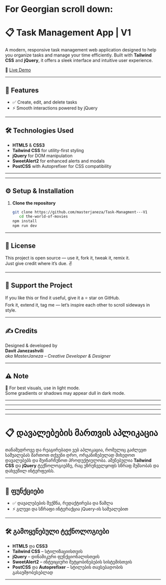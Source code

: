 # For Georgian scroll down:

# 📋 Task Management App | V1

A modern, responsive task management web application designed to help you organize tasks and manage your time efficiently. Built with **Tailwind CSS** and **jQuery**, it offers a sleek interface and intuitive user experience.

🔗 [Live Demo](https://task-managment-we6y-ni3ifjq7t-masterjanezas-projects.vercel.app/)

---

## 🚀 Features

- ✅ Create, edit, and delete tasks
- ⚡ Smooth interactions powered by jQuery

---

## 🛠️ Technologies Used

- **HTML5** & **CSS3**
- **Tailwind CSS** for utility-first styling
- **jQuery** for DOM manipulation
- **SweetAlert2** for enhanced alerts and modals
- **PostCSS** with Autoprefixer for CSS compatibility

---

--- 

## ⚙️ Setup & Installation

1. **Clone the repository**
   ```bash
   git clone https://github.com/masterjaneza/Task-Managment---V1
      cd the-world-of-movies
   npm install
   npm run dev
   ```

---

## 🧪 License

This project is open source — use it, fork it, tweak it, remix it.  
Just give credit where it’s due. ✌️

---

## 🌟 Support the Project

If you like this or find it useful, give it a ⭐ star on GitHub.  
Fork it, extend it, tag me — let’s inspire each other to scroll sideways in style.

---

## ✍️ Credits

Designed & developed by  
**Davit Janezashvili**  
_aka MasterJaneza – Creative Developer & Designer_

---

## ⚠️ Note

📱 For best visuals, use in light mode.  
Some gradients or shadows may appear dull in dark mode.

---
---
---
---


# 📋 დავალებების მართვის აპლიკაცია

თანამედროვე და რეაგირებადი ვებ აპლიკაცია, რომელიც გაძლევთ საშუალებას მართოთ თქვენი დრო, ორგანიზებულად მიხედოთ დავალებებს და შეინარჩუნოთ პროდუქტიულობა. აშენებულია **Tailwind CSS** და **jQuery** ტექნოლოგიებზე, რაც უზრუნველყოფს სწრაფ მუშაობას და დახვეწილ ინტერფეისს.

---

## 🚀 ფუნქციები

- ✅ დავალებების შექმნა, რედაქტირება და წაშლა
- ⚡ გლუვი და სწრაფი ინტერაქცია jQuery-ის საშუალებით

---

## 🛠️ გამოყენებული ტექნოლოგიები

- **HTML5** და **CSS3**
- **Tailwind CSS** – სტილიზაციისთვის
- **jQuery** – დინამიკური ფუნქციონალისთვის
- **SweetAlert2** – ინტუიციური შეტყობინებების სისტემისთვის
- **PostCSS** და **Autoprefixer** – სტილების თავსებადობის გასაუმჯობესებლად

---
